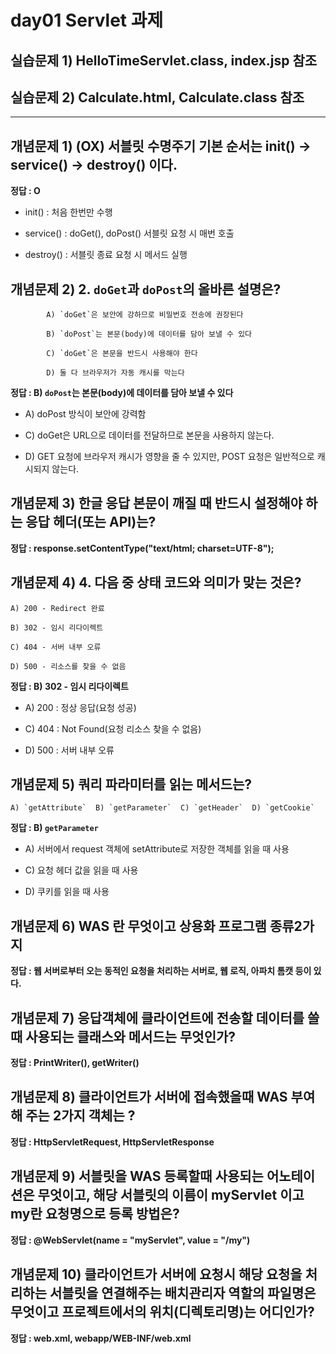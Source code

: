 # day01 Servlet 과제

## 실습문제 1) HelloTimeServlet.class, index.jsp 참조

## 실습문제 2)  Calculate.html, Calculate.class 참조

---

## 개념문제 1) (OX) 서블릿 수명주기 기본 순서는 init() → service() → destroy() 이다.

**정답 : O**

- init() : 처음 한번만 수행

- service() : doGet(), doPost() 서블릿 요청 시 매번 호출

- destroy() : 서블릿 종료 요청 시 메서드 실행

## 개념문제 2) 2. `doGet`과 `doPost`의 올바른 설명은?

            A) `doGet`은 보안에 강하므로 비밀번호 전송에 권장된다          

            B) `doPost`는 본문(body)에 데이터를 담아 보낼 수 있다      

            C) `doGet`은 본문을 반드시 사용해야 한다            

            D) 둘 다 브라우저가 자동 캐시를 막는다

**정답 : B) `doPost`는 본문(body)에 데이터를 담아 보낼 수 있다**

- A) doPost 방식이 보안에 강력함

- C) doGet은 URL으로 데이터를 전달하므로 본문을 사용하지 않는다.

- D) GET 요청에 브라우저 캐시가 영향을 줄 수 있지만, POST 요청은 일반적으로 캐시되지 않는다.

## 개념문제 3) 한글 응답 본문이 깨질 때 반드시 설정해야 하는 응답 헤더(또는 API)는?

**정답 : response.setContentType("text/html; charset=UTF-8");**

## 개념문제 4) 4. 다음 중 **상태 코드**와 의미가 맞는 것은?

    A) 200 - Redirect 완료
    
    B) 302 - 임시 리다이렉트
    
    C) 404 - 서버 내부 오류
    
    D) 500 - 리소스를 찾을 수 없음

**정답 : B) 302 - 임시 리다이렉트**

- A) 200 : 정상 응답(요청 성공)

- C) 404 : Not Found(요청 리소스 찾을 수 없음)

- D) 500 : 서버 내부 오류

## 개념문제 5) 쿼리 파라미터를 읽는 메서드는?

    A) `getAttribute`  B) `getParameter`  C) `getHeader`  D) `getCookie`

**정답 : B) `getParameter`**

- A) 서버에서 request 객체에 setAttribute로 저장한 객체를 읽을 때 사용

- C) 요청 헤더 값을 읽을 때 사용

- D) 쿠키를 읽을 때 사용

## 개념문제 6) WAS 란 무엇이고 상용화 프로그램 종류2가지 

**정답 : 웹 서버로부터 오는 동적인 요청을 처리하는 서버로, 웹 로직, 아파치 톰캣 등이 있다.**

## 개념문제 7) 응답객체에 클라이언트에 전송할 데이터를 쓸 때 사용되는 클래스와 메서드는 무엇인가?

**정답 : PrintWriter(), getWriter()**

## 개념문제 8) 클라이언트가 서버에 접속했을때 WAS 부여해 주는 2가지 객체는 ?

**정답 : HttpServletRequest, HttpServletResponse** 

## 개념문제 9) 서블릿을 WAS 등록할때 사용되는 어노테이션은 무엇이고,  해당 서블릿의 이름이  myServlet 이고  my란 요청명으로  등록 방법은?

**정답 : @WebServlet(name = "myServlet", value = "/my")**

## 개념문제 10) 클라이언트가 서버에 요청시 해당 요청을 처리하는 서블릿을 연결해주는 배치관리자 역할의 파일명은 무엇이고  프로젝트에서의 위치(디렉토리명)는 어디인가?

**정답 : web.xml, webapp/WEB-INF/web.xml** 